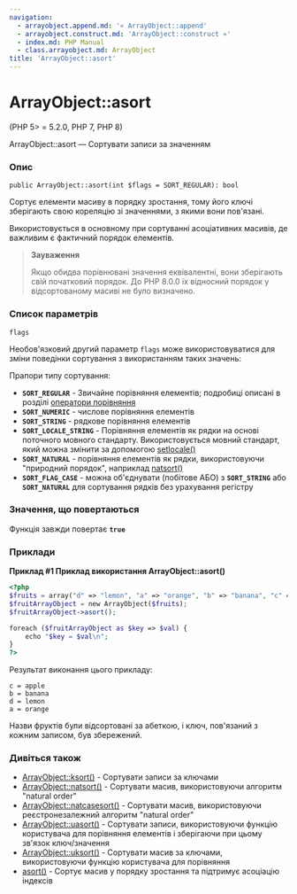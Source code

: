 ```yaml
---
navigation:
  - arrayobject.append.md: '« ArrayObject::append'
  - arrayobject.construct.md: 'ArrayObject::construct »'
  - index.md: PHP Manual
  - class.arrayobject.md: ArrayObject
title: 'ArrayObject::asort'
---
```

# ArrayObject::asort

(PHP 5> = 5.2.0, PHP 7, PHP 8)

ArrayObject::asort — Сортувати записи за значенням

### Опис

```methodsynopsis
public ArrayObject::asort(int $flags = SORT_REGULAR): bool
```

Сортує елементи масиву в порядку зростання, тому його ключі зберігають свою кореляцію зі значеннями, з якими вони пов'язані.

Використовується в основному при сортуванні асоціативних масивів, де важливим є фактичний порядок елементів.

> **Зауваження**
> 
> Якщо обидва порівнювані значення еквівалентні, вони зберігають свій початковий порядок. До PHP 8.0.0 їх відносний порядок у відсортованому масиві не було визначено.

### Список параметрів

`flags`

Необов'язковий другий параметр `flags` може використовуватися для зміни поведінки сортування з використанням таких значень:

Прапори типу сортування:

-   **`SORT_REGULAR`** - Звичайне порівняння елементів; подробиці описані в розділі [оператори порівняння](language.operators.comparison.md)
-   **`SORT_NUMERIC`** - числове порівняння елементів
-   **`SORT_STRING`** - рядкове порівняння елементів
-   **`SORT_LOCALE_STRING`** - Порівняння елементів як рядки на основі поточного мовного стандарту. Використовується мовний стандарт, який можна змінити за допомогою [setlocale()](function.setlocale.md)
-   **`SORT_NATURAL`** - порівняння елементів як рядки, використовуючи "природний порядок", наприклад [natsort()](function.natsort.md)
-   **`SORT_FLAG_CASE`** - можна об'єднувати (побітове АБО) з **`SORT_STRING`** або **`SORT_NATURAL`** для сортування рядків без урахування регістру

### Значення, що повертаються

Функція завжди повертає **`true`**

### Приклади

**Приклад #1 Приклад використання **ArrayObject::asort()****

```php
<?php
$fruits = array("d" => "lemon", "a" => "orange", "b" => "banana", "c" => "apple");
$fruitArrayObject = new ArrayObject($fruits);
$fruitArrayObject->asort();

foreach ($fruitArrayObject as $key => $val) {
    echo "$key = $val\n";
}
?>
```

Результат виконання цього прикладу:

```
c = apple
b = banana
d = lemon
a = orange
```

Назви фруктів були відсортовані за абеткою, і ключ, пов'язаний з кожним записом, був збережений.

### Дивіться також

-   [ArrayObject::ksort()](arrayobject.ksort.md) - Сортувати записи за ключами
-   [ArrayObject::natsort()](arrayobject.natsort.md) - Сортувати масив, використовуючи алгоритм "natural order"
-   [ArrayObject::natcasesort()](arrayobject.natcasesort.md) - Сортувати масив, використовуючи реєстронезалежний алгоритм "natural order"
-   [ArrayObject::uasort()](arrayobject.uasort.md) - Сортувати записи, використовуючи функцію користувача для порівняння елементів і зберігаючи при цьому зв'язок ключ/значення
-   [ArrayObject::uksort()](arrayobject.uksort.md) - Сортувати масив за ключами, використовуючи функцію користувача для порівняння
-   [asort()](function.asort.md) - Сортує масив у порядку зростання та підтримує асоціацію індексів
